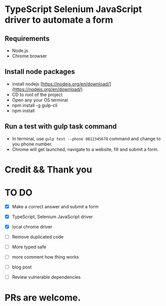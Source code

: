 # TypeScript Selenium JavaScript driver to automate a form

## Requirements
* Node.js
* Chrome browser

## Install node packages
* install nodejs [https://nodejs.org/en/download/](https://nodejs.org/en/download/)
* CD to root of the project
* Open any your OS terminal
* npm install -g gulp-cli
* npm install

## Run a test with gulp task command
* In terminal, use `gulp test --phone 0812345678` command and change to you phone number.
* Chrome will get launched, navigate to a website, fill and submit a form.

# Credit && Thank you
# TO DO
- [x] Make a correct answer and submit a form 
- [x] TypeScript, Selenium JavaScript driver
- [x] local chrome driver
- [ ] Remove duplicated code
- [ ] More typed safe
- [ ] more comment how thing works 
- [ ] blog post
- [ ] Review vulnerable dependencies


# PRs are welcome.